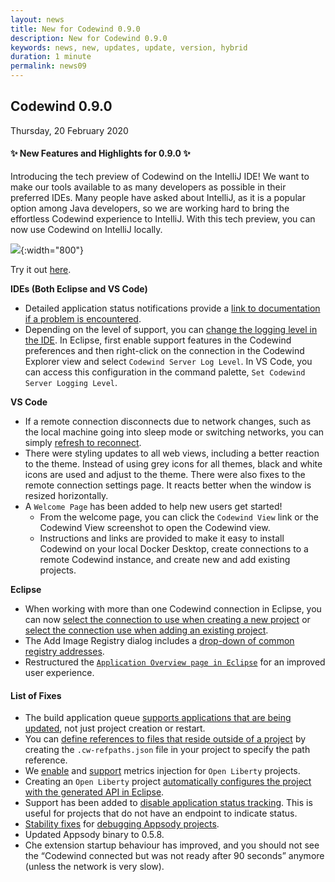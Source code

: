 ```yaml
---
layout: news
title: New for Codewind 0.9.0
description: New for Codewind 0.9.0
keywords: news, new, updates, update, version, hybrid
duration: 1 minute
permalink: news09
---
```


## Codewind 0.9.0
Thursday, 20 February 2020

#### ✨ New Features and Highlights for 0.9.0 ✨
Introducing the tech preview of Codewind on the IntelliJ IDE! We want to make our tools available to as many developers as possible in their preferred IDEs. Many people have asked about IntelliJ, as it is a popular option among Java developers, so we are working hard to bring the effortless Codewind experience to IntelliJ. With this tech preview, you can now use Codewind on IntelliJ locally.

![](images/imagesfornews/intelliJ-techpreview.gif){:width="800"}

Try it out [here](mdt-intellij-getting-started.html).

**IDEs (Both Eclipse and VS Code)**
- Detailed application status notifications provide a [link to documentation if a problem is encountered](https://github.com/eclipse/codewind/issues/1812).
- Depending on the level of support, you can [change the logging level in the IDE](https://github.com/eclipse/codewind/issues/1251). In Eclipse, first enable support features in the Codewind preferences and then right-click on the connection in the Codewind Explorer view and select `Codewind Server Log Level`. In VS Code, you can access this configuration in the command palette, `Set Codewind Server Logging Level`.

**VS Code**
- If a remote connection disconnects due to network changes, such as the local machine going into sleep mode or switching networks, you can simply [refresh to reconnect](https://github.com/eclipse/codewind/issues/1776). 
- There were styling updates to all web views, including a better reaction to the theme. Instead of using grey icons for all themes, black and white icons are used and adjust to the theme. There were also fixes to the remote connection settings page. It reacts better when the window is resized horizontally. 
- A `Welcome Page` has been added to help new users get started!
    - From the welcome page, you can click the `Codewind View` link or the Codewind View screenshot to open the Codewind view.
    - Instructions and links are provided to make it easy to install Codewind on your local Docker Desktop, create connections to a remote Codewind instance, and create new and add existing projects.

**Eclipse**
- When working with more than one Codewind connection in Eclipse, you can now [select the connection to use when creating a new project](https://github.com/eclipse/codewind/issues/2014) or [select the connection use when adding an existing project](https://github.com/eclipse/codewind/issues/1695).
- The Add Image Registry dialog includes a [drop-down of common registry addresses](https://github.com/eclipse/codewind/issues/1907). 
- Restructured the [`Application Overview page in Eclipse`](https://github.com/eclipse/codewind/issues/1698) for an improved user experience.

#### List of Fixes
- The build application queue [supports applications that are being updated](https://github.com/eclipse/codewind/issues/1563), not just project creation or restart.
- You can [define references to files that reside outside of a project](https://github.com/eclipse/codewind/issues/1399) by creating the `.cw-refpaths.json` file in your project to specify the path reference.
- We [enable](https://github.com/eclipse/codewind-vscode/pull/425) and [support](https://github.com/eclipse/codewind/issues/1509) metrics injection for `Open Liberty` projects.
- Creating an `Open Liberty` project [automatically configures the project with the generated API in Eclipse](https://github.com/eclipse/codewind-openapi-eclipse/pull/131).
- Support has been added to [disable application status tracking](https://github.com/eclipse/codewind/issues/1862). This is useful for projects that do not have an endpoint to indicate status. 
- [Stability fixes](https://github.com/eclipse/codewind-appsody-extension/pull/83) for [debugging Appsody projects](https://github.com/eclipse/codewind/issues/1708).
- Updated Appsody binary to 0.5.8.
- Che extension startup behaviour has improved, and you should not see the “Codewind connected but was not ready after 90 seconds” anymore (unless the network is very slow).
